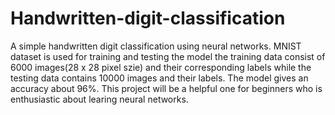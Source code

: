 # Handwritten-digit-classification
A simple handwritten digit classification using neural networks.
MNIST dataset is used for training and testing the model
the training data consist of 6000 images(28 x 28 pixel szie) and their corresponding labels while the testing data contains 10000 images and their labels. The model gives an accuracy about 96%. This project will be a helpful one for beginners who is enthusiastic about learing neural networks.
